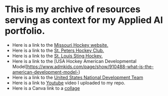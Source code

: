 # This is my archive of resources serving as context for my Applied AI portfolio.

- Here is a link to the [Missouri Hockey website.](https://www.missourihockey.org/about-us)
- Here is a link to the [St. Peters Hockey Club.](https://www.stpetershockey.com/)
- Here is a link to the [St. Louis Sting Hockey.](https://www.stlouissting.com/)
- Here is a link to the [USA Hockey American Developmental Model]https://www.admkids.com/page/show/910488-what-is-the-american-development-model-) 
- Here is a link to the [United States National Development Team](https://en.wikipedia.org/wiki/USA_Hockey_National_Team_Development_Program)
- Here is a link to [Youtube](https://www.youtube.com/watch?v=UoMB7OgBmv8) video I uploaded to my repo.
- Here is a Canva link to a [collage](https://www.canva.com/design/DAGRI-8z48U/HEThL8O8f6JvgOg_orx7VQ/view?utm_content=DAGRI-8z48U&utm_campaign=share_your_design&utm_medium=link&utm_source=shareyourdesignpanel)
